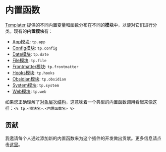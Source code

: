 # 内置函数

[Templater](https://github.com/SilentVoid13/Templater) 提供的不同内置变量和函数分布在不同的**模块**中，以便对它们进行分类。现有的**内置模块**有：

- [App模块](./internal-modules/app-module.md): `tp.app`
- [Config模块](./internal-modules/config-module.md): `tp.config`
- [Date模块](./internal-modules/date-module.md): `tp.date`
- [File模块](./internal-modules/file-module.md): `tp.file`
- [Frontmatter模块](./internal-modules/frontmatter-module.md): `tp.frontmatter`
- [Hooks模块](./internal-modules/hooks-module.md): `tp.hooks`
- [Obsidian模块](./internal-modules/obsidian-module.md): `tp.obsidian`
- [System模块](./internal-modules/system-module.md): `tp.system`
- [Web模块](./internal-modules/web-module.md): `tp.web`

如果您正确理解了[对象层次结构](../syntax.md#对象层次结构)，这意味着一个典型的内置函数调用看起来像这样：`<% tp.<模块名>.<内置函数名> %>`

## 贡献

我邀请每个人通过添加新的内置函数来为这个插件的开发做出贡献。更多信息请点击[这里](./contribute.md)。